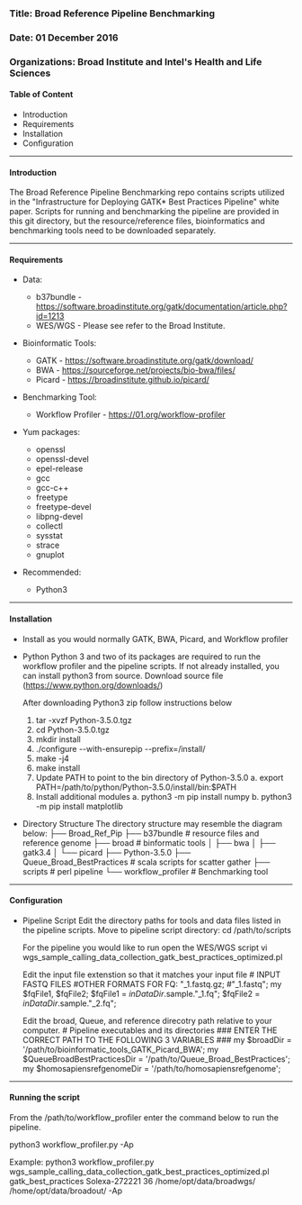 
### Title: Broad Reference Pipeline Benchmarking                         
### Date: 01 December 2016                                               
### Organizations: Broad Institute and Intel's Health and Life Sciences   

#### Table of Content

 * Introduction
 * Requirements
 * Installation
 * Configuration

-------------------------------------------------------------------------

#### Introduction 

The Broad Reference Pipeline Benchmarking repo contains scripts utilized 
in the "Infrastructure for Deploying GATK* Best Practices Pipeline" white 
paper. Scripts for running and benchmarking the pipeline are provided in 
this git directory, but the resource/reference files, bioinformatics and 
benchmarking tools need to be downloaded separately. 

-------------------------------------------------------------------------

#### Requirements

* Data:
  - b37bundle - https://software.broadinstitute.org/gatk/documentation/article.php?id=1213
  - WES/WGS - Please see refer to the Broad Institute.
  
* Bioinformatic Tools:
  - GATK - https://software.broadinstitute.org/gatk/download/
  - BWA - https://sourceforge.net/projects/bio-bwa/files/
  - Picard - https://broadinstitute.github.io/picard/
  
* Benchmarking Tool:
  - Workflow Profiler - https://01.org/workflow-profiler

* Yum packages: 
  - openssl 
  - openssl-devel 
  - epel-release 
  - gcc
  - gcc-c++
  - freetype 
  - freetype-devel 
  - libpng-devel
  - collectl
  - sysstat
  - strace 
  - gnuplot
  
* Recommended:
   - Python3

-------------------------------------------------------------------------

#### Installation

* Install as you would normally GATK, BWA, Picard, and Workflow profiler

* Python 
   Python 3 and two of its packages are required to run the workflow profiler 
   and the pipeline scripts. If not already installed, you can install python3 
   from source. Download source file (https://www.python.org/downloads/)
   
   After downloading Python3 zip follow instructions below
	1. tar -xvzf Python-3.5.0.tgz
	2. cd Python-3.5.0.tgz
	3. mkdir install
	4.  ./configure --with-ensurepip --prefix=<full path of current directory>/install/
	5. make -j4
	6. make install
	7. Update PATH to point to the bin directory of Python-3.5.0
		a. export PATH=/path/to/python/Python-3.5.0/install/bin:$PATH 
	8.  Install additional modules
	    a. python3 -m pip install numpy
	    b. python3 -m pip install matplotlib
	    
* Directory Structure
   The directory structure may resemble the diagram below:
   ├── Broad_Ref_Pip
      ├── b37bundle                 # resource files and reference genome
      ├── broad                     # binformatic tools
      │   ├── bwa
      │   ├── gatk3.4
      │   └── picard
      ├── Python-3.5.0
      ├── Queue_Broad_BestPractices # scala scripts for scatter gather
      ├── scripts                   # perl pipeline
      └── workflow_profiler         # Benchmarking tool

-------------------------------------------------------------------------

#### Configuration 

* Pipeline Script
   Edit the directory paths for tools and data files listed in the pipeline scripts.
   Move to pipeline script directory:
	cd /path/to/scripts

   For the pipeline you would like to run 
	open the WES/WGS script 
		vi wgs_sample_calling_data_collection_gatk_best_practices_optimized.pl
	
	Edit the input file extenstion so that it matches your input file
		# INPUT FASTQ FILES
		#OTHER FORMATS FOR FQ: "_1.fastq.gz; #"_1.fastq";
		my $fqFile1, $fqFile2;
		$fqFile1 = $inDataDir.$sample."_1.fq";
		$fqFile2 = $inDataDir.$sample."_2.fq";
		
	Edit the broad, Queue, and reference direcotry path relative to your computer.
		# Pipeline executables and its directories
		### ENTER THE CORRECT PATH TO THE FOLLOWING 3 VARIABLES ###
		my $broadDir = '/path/to/bioinformatic_tools_GATK_Picard_BWA';
		my $QueueBroadBestPracticesDir = '/path/to/Queue_Broad_BestPractices';
		my $homosapiensrefgenomeDir = '/path/to/homosapiensrefgenome';

-------------------------------------------------------------------------

#### Running the script 

From the /path/to/workflow_profiler enter the command below to run the pipeline. 

python3 workflow_profiler.py <pipeline script to be run> <workflow dictionary> <name of fastq files> <number of threads> <path to fastq files> <path for output files> -Ap

Example:
python3 workflow_profiler.py wgs_sample_calling_data_collection_gatk_best_practices_optimized.pl gatk_best_practices Solexa-272221 36 /home/opt/data/broadwgs/ /home/opt/data/broadout/ -Ap
